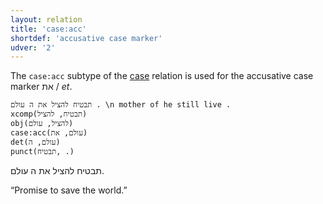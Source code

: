 ```yaml
---
layout: relation
title: 'case:acc'
shortdef: 'accusative case marker'
udver: '2'
---
```


The `case:acc` subtype of the [case]() relation is used for the accusative case marker את / _et_.

~~~ sdparse
תבטיח להציל את ה עולם . \n mother of he still live .
xcomp(תבטיח, להציל)
obj(להציל, עולם)
case:acc(עולם, את)
det(עולם, ה)
punct(תבטיח, .)
~~~

תבטיח להציל את ה עולם.

“Promise to save the world.”
<!-- Interlanguage links updated Út 9. května 2023, 20:04:02 CEST -->
